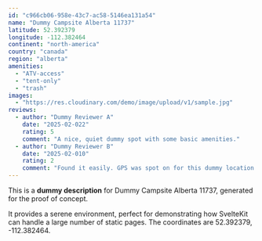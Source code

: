 ```yaml
---
id: "c966cb06-958e-43c7-ac58-5146ea131a54"
name: "Dummy Campsite Alberta 11737"
latitude: 52.392379
longitude: -112.382464
continent: "north-america"
country: "canada"
region: "alberta"
amenities:
  - "ATV-access"
  - "tent-only"
  - "trash"
images:
  - "https://res.cloudinary.com/demo/image/upload/v1/sample.jpg"
reviews:
  - author: "Dummy Reviewer A"
    date: "2025-02-022"
    rating: 5
    comment: "A nice, quiet dummy spot with some basic amenities."
  - author: "Dummy Reviewer B"
    date: "2025-02-010"
    rating: 2
    comment: "Found it easily. GPS was spot on for this dummy location."
---
```


This is a **dummy description** for Dummy Campsite Alberta 11737, generated for the proof of concept.

It provides a serene environment, perfect for demonstrating how SvelteKit can handle a large number of static pages. The coordinates are 52.392379, -112.382464.
